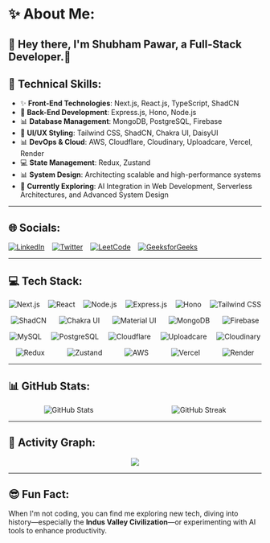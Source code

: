 # ✨ About Me:

👋 Hey there, I'm **Shubham Pawar**, a Full-Stack Developer.🚀
---

## 🔧 **Technical Skills:**

- ✨ **Front-End Technologies**: Next.js, React.js, TypeScript, ShadCN
- 🔧 **Back-End Development**: Express.js, Hono, Node.js
- 📊 **Database Management**: MongoDB, PostgreSQL, Firebase
- 🎨 **UI/UX Styling**: Tailwind CSS, ShadCN, Chakra UI, DaisyUI
- 📊 **DevOps & Cloud**: AWS, Cloudflare, Cloudinary, Uploadcare, Vercel, Render
- 💻 **State Management**: Redux, Zustand
- 📊 **System Design**: Architecting scalable and high-performance systems
- 🌱 **Currently Exploring**: AI Integration in Web Development, Serverless Architectures, and Advanced System Design

---

## 🌐 Socials:
<div style="display: flex; align-items: center; gap: 15px;">
  <a href="https://www.linkedin.com/in/shubham-pawar-4231311a4/">
    <img src="https://img.shields.io/badge/LinkedIn-%230077B5.svg?logo=linkedin&logoColor=white" alt="LinkedIn" />
  </a>
  <a href="https://x.com/Shubhampawar484">
    <img src="https://img.shields.io/badge/X-black.svg?logo=X&logoColor=white" alt="Twitter" />
  </a>
  <a href="https://leetcode.com/shubhampawar4036/">
    <img src="https://img.shields.io/badge/LeetCode-%23000000.svg?logo=leetcode&logoColor=white" alt="LeetCode" />
  </a>
  <a href="https://auth.geeksforgeeks.org/user/shubhampa9xnw/">
    <img src="https://img.shields.io/badge/GeeksforGeeks-%2300C853.svg?logo=geeksforgeeks&logoColor=white" alt="GeeksforGeeks" />
  </a>
</div>

---

## 💻 Tech Stack:
<div style="display: flex; flex-wrap: wrap; gap: 15px; justify-content: space-around;">
  <img src="https://img.shields.io/badge/next-black?style=for-the-badge&logo=next.js&logoColor=white" alt="Next.js" />
  <img src="https://img.shields.io/badge/react-%2320232a.svg?style=for-the-badge&logo=react&logoColor=%2361DAFB" alt="React" />
  <img src="https://img.shields.io/badge/node.js-6DA55F?style=for-the-badge&logo=node.js&logoColor=white" alt="Node.js" />
  <img src="https://img.shields.io/badge/express.js-%23404d59.svg?style=for-the-badge&logo=express&logoColor=white" alt="Express.js" />
  <img src="https://img.shields.io/badge/hono-black?style=for-the-badge&logoColor=white" alt="Hono" />
  <img src="https://img.shields.io/badge/tailwindcss-%2338B2AC.svg?style=for-the-badge&logo=tailwind-css&logoColor=white" alt="Tailwind CSS" />
  <img src="https://img.shields.io/badge/shadcn-%23F7F7F7.svg?style=for-the-badge&logo=tailwindcss&logoColor=black" alt="ShadCN" />
  <img src="https://img.shields.io/badge/chakraui-%233197F7.svg?style=for-the-badge&logo=chakraui&logoColor=white" alt="Chakra UI" />
  <img src="https://img.shields.io/badge/material--ui-%230081CB.svg?style=for-the-badge&logo=mui&logoColor=white" alt="Material UI" />
  <img src="https://img.shields.io/badge/mongodb-%234ea94b.svg?style=for-the-badge&logo=mongodb&logoColor=white" alt="MongoDB" />
  <img src="https://img.shields.io/badge/firebase-%23039BE5.svg?style=for-the-badge&logo=firebase" alt="Firebase" />
  <img src="https://img.shields.io/badge/mysql-%234479A1.svg?style=for-the-badge&logo=mysql&logoColor=white" alt="MySQL" />
  <img src="https://img.shields.io/badge/postgresql-%23316192.svg?style=for-the-badge&logo=postgresql&logoColor=white" alt="PostgreSQL" />
  <img src="https://img.shields.io/badge/cloudflare-F38020?style=for-the-badge&logo=Cloudflare&logoColor=white" alt="Cloudflare" />
  <img src="https://img.shields.io/badge/uploadcare-%230078FF.svg?style=for-the-badge&logo=uploadcare&logoColor=white" alt="Uploadcare" />
  <img src="https://img.shields.io/badge/cloudinary-%233448C5.svg?style=for-the-badge&logo=cloudinary&logoColor=white" alt="Cloudinary" />
  <img src="https://img.shields.io/badge/redux-%23593d88.svg?style=for-the-badge&logo=redux&logoColor=white" alt="Redux" />
  <img src="https://img.shields.io/badge/zustand-black?style=for-the-badge&logoColor=white" alt="Zustand" />
  <img src="https://img.shields.io/badge/aws-%23FF9900.svg?style=for-the-badge&logo=amazon-aws&logoColor=white" alt="AWS" />
  <img src="https://img.shields.io/badge/vercel-%23000000.svg?style=for-the-badge&logo=vercel&logoColor=white" alt="Vercel" />
  <img src="https://img.shields.io/badge/render-%230066CC.svg?style=for-the-badge&logo=render&logoColor=white" alt="Render" />
</div>

---

## 📊 GitHub Stats:
<div style="display: flex; flex-wrap: wrap; justify-content: space-around; gap: 15px;">
  <img src="https://github-readme-stats.vercel.app/api?username=shubhampawar4841&theme=dark&show_icons=true&hide_border=true&count_private=true" alt="GitHub Stats" />
  <img src="https://github-readme-streak-stats.herokuapp.com/?user=shubhampawar4841&theme=dark&hide_border=true" alt="GitHub Streak" />
</div>

---

## 🚀 Activity Graph:
<p align="center">
  <a href="https://github.com/shubhampawar4841/github-readme-activity-graph">
    <img src="https://github-readme-activity-graph.vercel.app/graph?username=shubhampawar4841&bg_color=282a35&color=ffffff&line=ec7696&point=ffffff&area=true&hide_border=true">
  </a>
</p>


---

## 😎 Fun Fact:
When I'm not coding, you can find me exploring new tech, diving into history—especially the **Indus Valley Civilization**—or experimenting with AI tools to enhance productivity.

